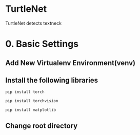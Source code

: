 # TurtleNet
TurtleNet detects textneck

# 0. Basic Settings

## Add New Virtualenv Environment(venv)

## Install the following libraries

```
pip install torch
```

```
pip install torchvision
```

```
pip install matplotlib
```

## Change root directory
